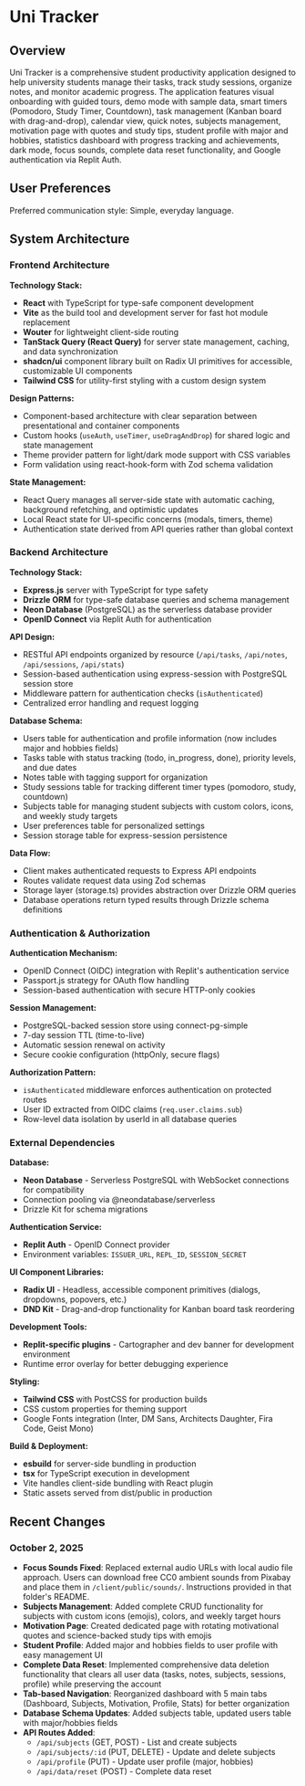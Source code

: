 # Uni Tracker

## Overview

Uni Tracker is a comprehensive student productivity application designed to help university students manage their tasks, track study sessions, organize notes, and monitor academic progress. The application features visual onboarding with guided tours, demo mode with sample data, smart timers (Pomodoro, Study Timer, Countdown), task management (Kanban board with drag-and-drop), calendar view, quick notes, subjects management, motivation page with quotes and study tips, student profile with major and hobbies, statistics dashboard with progress tracking and achievements, dark mode, focus sounds, complete data reset functionality, and Google authentication via Replit Auth.

## User Preferences

Preferred communication style: Simple, everyday language.

## System Architecture

### Frontend Architecture

**Technology Stack:**
- **React** with TypeScript for type-safe component development
- **Vite** as the build tool and development server for fast hot module replacement
- **Wouter** for lightweight client-side routing
- **TanStack Query (React Query)** for server state management, caching, and data synchronization
- **shadcn/ui** component library built on Radix UI primitives for accessible, customizable UI components
- **Tailwind CSS** for utility-first styling with a custom design system

**Design Patterns:**
- Component-based architecture with clear separation between presentational and container components
- Custom hooks (`useAuth`, `useTimer`, `useDragAndDrop`) for shared logic and state management
- Theme provider pattern for light/dark mode support with CSS variables
- Form validation using react-hook-form with Zod schema validation

**State Management:**
- React Query manages all server-side state with automatic caching, background refetching, and optimistic updates
- Local React state for UI-specific concerns (modals, timers, theme)
- Authentication state derived from API queries rather than global context

### Backend Architecture

**Technology Stack:**
- **Express.js** server with TypeScript for type safety
- **Drizzle ORM** for type-safe database queries and schema management
- **Neon Database** (PostgreSQL) as the serverless database provider
- **OpenID Connect** via Replit Auth for authentication

**API Design:**
- RESTful API endpoints organized by resource (`/api/tasks`, `/api/notes`, `/api/sessions`, `/api/stats`)
- Session-based authentication using express-session with PostgreSQL session store
- Middleware pattern for authentication checks (`isAuthenticated`)
- Centralized error handling and request logging

**Database Schema:**
- Users table for authentication and profile information (now includes major and hobbies fields)
- Tasks table with status tracking (todo, in_progress, done), priority levels, and due dates
- Notes table with tagging support for organization
- Study sessions table for tracking different timer types (pomodoro, study, countdown)
- Subjects table for managing student subjects with custom colors, icons, and weekly study targets
- User preferences table for personalized settings
- Session storage table for express-session persistence

**Data Flow:**
- Client makes authenticated requests to Express API endpoints
- Routes validate request data using Zod schemas
- Storage layer (storage.ts) provides abstraction over Drizzle ORM queries
- Database operations return typed results through Drizzle schema definitions

### Authentication & Authorization

**Authentication Mechanism:**
- OpenID Connect (OIDC) integration with Replit's authentication service
- Passport.js strategy for OAuth flow handling
- Session-based authentication with secure HTTP-only cookies

**Session Management:**
- PostgreSQL-backed session store using connect-pg-simple
- 7-day session TTL (time-to-live)
- Automatic session renewal on activity
- Secure cookie configuration (httpOnly, secure flags)

**Authorization Pattern:**
- `isAuthenticated` middleware enforces authentication on protected routes
- User ID extracted from OIDC claims (`req.user.claims.sub`)
- Row-level data isolation by userId in all database queries

### External Dependencies

**Database:**
- **Neon Database** - Serverless PostgreSQL with WebSocket connections for compatibility
- Connection pooling via @neondatabase/serverless
- Drizzle Kit for schema migrations

**Authentication Service:**
- **Replit Auth** - OpenID Connect provider
- Environment variables: `ISSUER_URL`, `REPL_ID`, `SESSION_SECRET`

**UI Component Libraries:**
- **Radix UI** - Headless, accessible component primitives (dialogs, dropdowns, popovers, etc.)
- **DND Kit** - Drag-and-drop functionality for Kanban board task reordering

**Development Tools:**
- **Replit-specific plugins** - Cartographer and dev banner for development environment
- Runtime error overlay for better debugging experience

**Styling:**
- **Tailwind CSS** with PostCSS for production builds
- CSS custom properties for theming support
- Google Fonts integration (Inter, DM Sans, Architects Daughter, Fira Code, Geist Mono)

**Build & Deployment:**
- **esbuild** for server-side bundling in production
- **tsx** for TypeScript execution in development
- Vite handles client-side bundling with React plugin
- Static assets served from dist/public in production

## Recent Changes

### October 2, 2025
- **Focus Sounds Fixed**: Replaced external audio URLs with local audio file approach. Users can download free CC0 ambient sounds from Pixabay and place them in `/client/public/sounds/`. Instructions provided in that folder's README.
- **Subjects Management**: Added complete CRUD functionality for subjects with custom icons (emojis), colors, and weekly target hours
- **Motivation Page**: Created dedicated page with rotating motivational quotes and science-backed study tips with emojis
- **Student Profile**: Added major and hobbies fields to user profile with easy management UI
- **Complete Data Reset**: Implemented comprehensive data deletion functionality that clears all user data (tasks, notes, subjects, sessions, profile) while preserving the account
- **Tab-based Navigation**: Reorganized dashboard with 5 main tabs (Dashboard, Subjects, Motivation, Profile, Stats) for better organization
- **Database Schema Updates**: Added subjects table, updated users table with major/hobbies fields
- **API Routes Added**: 
  - `/api/subjects` (GET, POST) - List and create subjects
  - `/api/subjects/:id` (PUT, DELETE) - Update and delete subjects
  - `/api/profile` (PUT) - Update user profile (major, hobbies)
  - `/api/data/reset` (POST) - Complete data reset